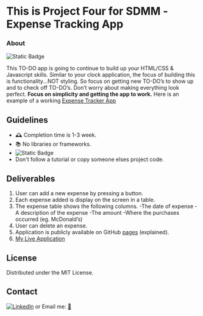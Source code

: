 This is Project Four for SDMM -Expense Tracking App
============================
### About
![Static Badge](https://img.shields.io/badge/Remember-have_fun-blue)

This TO-DO app is going to continue to build up your HTML/CSS & Javascript skills. Similar to your clock application, the focus of building this is functionality...NOT styling. So focus on getting new TO-DO’s to show up and to check off TO-DO’s. Don’t worry about making everything look perfect. **Focus on simplicity and getting the app to work.**
Here is an example of a working [Expense Tracker App](https://codepen.io/seklerek/pen/zKDce)

 ## Guidelines
 - 🕰 Completion time is 1-3 week.
 - 📚 No libraries or frameworks.
 - ![Static Badge](https://img.shields.io/badge/Trust_and_challenge-yourself-blue)
 -  Don't follow a tutorial or copy someone elses project code.


## Deliverables
1. User can add a new expense by pressing a button.
2. Each expense added is display on the screen in a table.
3. The expense table shows the following columns.
   -The date of expense
   -A description of the expense
   -The amount
   -Where the purchases occurred (eg. McDonald’s)
5. User can delete an expense.
6. Application is publicly available on GitHub [pages](https://docs.github.com/en/pages/getting-started-with-github-pages/configuring-a-publishing-source-for-your-github-pages-site) (explained).
7. [My Live Application](https://erickarodom.github.io/JSExpenseTrackerApp/)

## License
Distributed under the MIT License.

## Contact
[![LinkedIn][linkedin-shield]][linkedin-url]   or  Email me: <a href="mailto:ericka.r.odom@gmail.com">📧</a>



[//]: # (Just testing writing comments?)


[linkedin-shield]: <https://img.shields.io/badge/-LinkedIn-black.svg?style=for-the-badge&logo=linkedin&colorB=555>
[linkedin-url]: https://linkedin.com/in/ericka-odom

  
   
 











